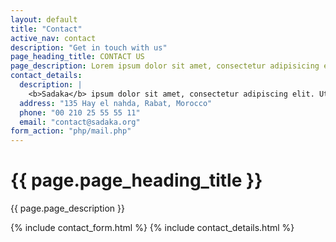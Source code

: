 ```yaml
---
layout: default
title: "Contact"
active_nav: contact
description: "Get in touch with us"
page_heading_title: CONTACT US
page_description: Lorem ipsum dolor sit amet, consectetur adipisicing elit Necessitatibus.
contact_details:
  description: |
    <b>Sadaka</b> ipsum dolor sit amet, consectetur adipiscing elit. Ut at eros rutrum turpis viverra elementum semper quis ex. Donec lorem nulla.
  address: "135 Hay el nahda, Rabat, Morocco"
  phone: "00 210 25 55 55 11"
  email: "contact@sadaka.org"
form_action: "php/mail.php"
---
```


<div class="page-heading text-center">
  <div class="container zoomIn animated">
    <h1 class="page-title">{{ page.page_heading_title }}<span class="title-under"></span></h1>
    <p class="page-description">{{ page.page_description }}</p>
  </div>
</div>

<div class="main-container fadeIn animated">
  <div class="container">
    <div class="row">
      <!-- Include del Contact Form -->
      {% include contact_form.html %}
      <!-- Include dei dettagli di contatto -->
      {% include contact_details.html %}
    </div>
  </div>
</div>

<div id="contact-map" class="contact-map">
  <!-- Puoi includere un'implementazione della mappa se necessario -->
</div>
